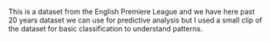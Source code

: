 This is a dataset from the English Premiere League and we have here past 20 years dataset we can use for predictive analysis but I used a small clip of the dataset for basic classification to understand patterns.
